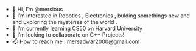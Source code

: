 - 👋 Hi, I’m @mersious
- 👀 I’m interested in Robotics , Electronics , bulding somethings new and and Exploring the mysteries of the world .
- 🌱 I’m currently learning CS50 on Harvard University
- 💞️ I’m looking to collaborate on C++ Projects!
- 📫 How to reach me : mersadwar2000@gmail.com
<!---
mersious/mersious is a ✨ special ✨ repository because its `README.md` (this file) appears on your GitHub profile.
You can click the Preview link to take a look at your changes.
--->
